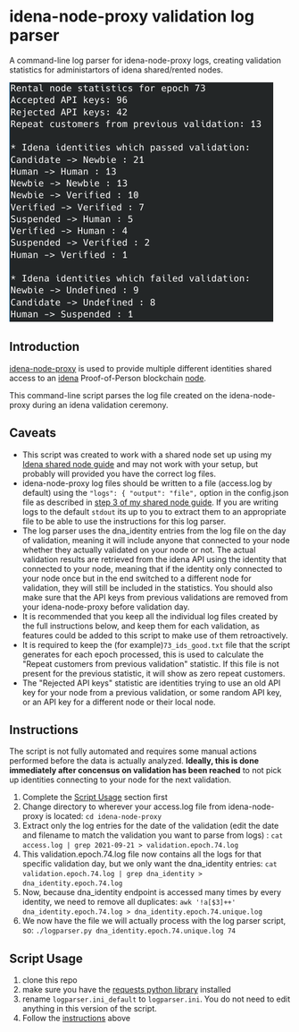 # idena-node-proxy validation log parser
A command-line log parser for idena-node-proxy logs, creating validation statistics for administartors of idena shared/rented nodes.

![Screenshot](logparser_example.png)

## Introduction

[idena-node-proxy](https://github.com/idena-network/idena-node-proxy) is used to provide multiple different identities shared access to an [idena](https://idena.io) Proof-of-Person blockchain [node](https://github.com/idena-network/idena-go).

This command-line script parses the log file created on the idena-node-proxy during an idena validation ceremony.

## Caveats

* This script was created to work with a shared node set up using my [Idena shared node guide](https://github.com/pocoloko/idena-shared-node-guide) and may not work with your setup, but probably will provided you have the correct log files.
* idena-node-proxy log files should be written to a file (access.log by default) using the ```"logs": { "output": "file",``` option in the config.json file as described in [step 3 of my shared node guide](https://github.com/pocoloko/idena-shared-node-guide#step-3-install-idena-node-proxy). If you are writing logs to the default ```stdout``` its up to you to extract them to an appropriate file to be able to use the instructions for this log parser.
* The log parser uses the dna_identity entries from the log file on the day of validation, meaning it will include anyone that connected to your node whether they actually validated on your node or not. The actual validation results are retrieved from the idena API using the identity that connected to your node, meaning that if the identity only connected to your node once but in the end switched to a different node for validation, they will still be included in the statistics. You should also make sure that the API keys from previous validations are removed from your idena-node-proxy before validation day.
* It is recommended that you keep all the individual log files created by the full instructions below, and keep them for each validation, as features could be added to this script to make use of them retroactively.
* It is required to keep the (for example)```73_ids_good.txt``` file that the script generates for each epoch processed, this is used to calculate the "Repeat customers from previous validation" statistic. If this file is not present for the previous statistic, it will show as zero repeat customers.
* The "Rejected API keys" statistic are identities trying to use an old API key for your node from a previous validation, or some random API key, or an API key for a different node or their local node.


## Instructions

The script is not fully automated and requires some manual actions performed before the data is actually analyzed. **Ideally, this is done immediately after concensus on validation has been reached** to not pick up identities connecting to your node for the next validation.

1. Complete the [Script Usage](https://github.com/pocoloko/idena-node-proxy-logparser#script-usage) section first
2. Change directory to wherever your access.log file from idena-node-proxy is located: ```cd idena-node-proxy```
3. Extract only the log entries for the date of the validation (edit the date and filename to match the validation you want to parse from logs) : ```cat access.log | grep 2021-09-21 > validation.epoch.74.log```
4. This validation.epoch.74.log file now contains all the logs for that specific validation day, but we only want the dna_identity entries: ```cat validation.epoch.74.log | grep dna_identity > dna_identity.epoch.74.log```
5. Now, because dna_identity endpoint is accessed many times by every identity, we need to remove all duplicates: ```awk '!a[$3]++' dna_identity.epoch.74.log > dna_identity.epoch.74.unique.log```
6. We now have the file we will actually process with the log parser script, so: ```./logparser.py dna_identity.epoch.74.unique.log 74```

## Script Usage

1. clone this repo
2. make sure you have the [requests python library](https://docs.python-requests.org/en/master/) installed
3. rename `logparser.ini_default` to `logparser.ini`. You do not need to edit anything in this version of the script.
4. Follow the [instructions](https://github.com/pocoloko/idena-node-proxy-logparser#instructions) above

